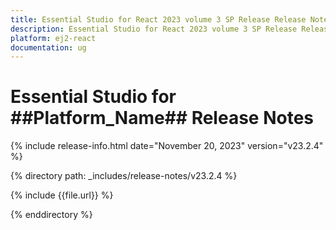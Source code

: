 ```yaml
---
title: Essential Studio for React 2023 volume 3 SP Release Release Notes  
description: Essential Studio for React 2023 volume 3 SP Release Release Notes  
platform: ej2-react
documentation: ug
---
```


# Essential Studio for ##Platform_Name##  Release Notes  

{% include release-info.html date="November 20, 2023"  version="v23.2.4" %} 

{% directory path: _includes/release-notes/v23.2.4 %}

{% include {{file.url}} %}

{% enddirectory %}

